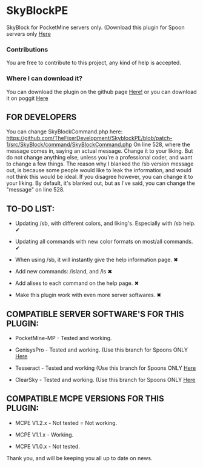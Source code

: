 # SkyBlockPE
SkyBlock for PocketMine servers only. (Download this plugin for Spoon servers only [Here](https://github.com/TheFixerDevelopment/SkyblockPE)

### Contributions
You are free to contribute to this project, any kind of help is accepted.
### Where I can download it?
You can download the plugin on the github page [Here!](https://github.com/TheFixerDevelopment/SkyblockPE/releases/tag/v0.0.1-BETA) or you can download it on poggit [Here](https://poggit.pmmp.io/ci/TheFixerDevelopment/SkyblockPE/SkyBlock)



## FOR DEVELOPERS

You can change SkyBlockCommand.php here:
https://github.com/TheFixerDevelopment/SkyblockPE/blob/patch-1/src/SkyBlock/command/SkyBlockCommand.php
On line 528, where the message comes in, saying an actual message.
Change it to your liking. But do not change anything else, unless you're a professional coder, and want to change a few things.
The reason why I blanked the /sb version message out, is because some people would like to leak the information, and would not think this would be ideal. If you disagree however, you can change it to your liking. By default, it's blanked out, but as I've said, you can change the "message" on line 528.


## TO-DO LIST:

* Updating /sb, with different colors, and liking's. Especially with /sb help. ✔

* Updating all commands with new color formats on most/all commands. ✔

* When using /sb, it will instantly give the help information page. ✖

* Add new commands: /island, and /is ✖

* Add alises to each command on the help page. ✖

* Make this plugin work with even more server softwares. ✖

## COMPATIBLE SERVER SOFTWARE'S FOR THIS PLUGIN:

* PocketMine-MP - Tested and working.

* GenisysPro - Tested and working. (Use this branch for Spoons ONLY [Here](https://github.com/TheFixerDevelopment/SkyblockPE)

* Tesseract - Tested and working (Use this branch for Spoons ONLY [Here](https://github.com/TheFixerDevelopment/SkyblockPE)

* ClearSky - Tested and working. (Use this branch for Spoons ONLY [Here](https://github.com/TheFixerDevelopment/SkyblockPE)


## COMPATIBLE MCPE VERSIONS FOR THIS PLUGIN:

* MCPE V1.2.x - Not tested = Not working.

* MCPE V1.1.x - Working.

* MCPE V1.0.x - Not tested.

Thank you, and will be keeping you all up to date on news.
